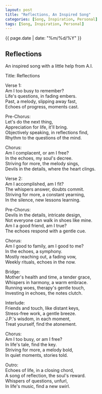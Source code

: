 ```yaml
---
layout: post
title: "Reflections, An Inspired Song"
categories: [Song, Inspiration, Personal]
tags: [Song, Inspiration, Personal]
---
```


{{ page.date | date: "%m/%d/%Y" }}

## Reflections

An inspired song with a little help from A.I.

Title: Reflections

Verse 1:  
Am I too busy to remember?  
Life's questions, in fading embers.  
Past, a melody, slipping away fast,  
Echoes of progress, moments cast.  

Pre-Chorus:  
Let's do the next thing,    
Appreciation for life, it'll bring.  
Objectively speaking, in reflections find,  
Rhythm to the questions of the mind.  

Chorus:  
Am I complacent, or am I free?  
In the echoes, my soul's decree.  
Striving for more, the melody sings,  
Devils in the details, where the heart clings.  

Verse 2:  
Am I accomplished, am I fit?  
The whispers answer, doubts commit.  
Striving for more, a constant yearning,  
In the silence, new lessons learning.  

Pre-Chorus:  
Devils in the details, intricate design,  
Not everyone can walk in shoes like mine.  
Am I a good friend, am I true?  
The echoes respond with a gentle cue.  

Chorus:  
Am I good to family, am I good to me?  
In the echoes, a symphony.  
Mostly reaching out, a fading vow,  
Weekly rituals, echoes in the now.  

Bridge:  
Mother's health and time, a tender grace,  
Whispers in harmony, a warm embrace.  
Running woes, therapy's gentle touch,  
Investing in echoes, the notes clutch.  

Interlude:  
Friends and touch, like distant keys,  
Stress-free work, a gentle breeze.  
J.P.'s wisdom, in each moment,  
Treat yourself, find the atonement.  

Chorus:  
Am I too busy, or am I free?  
In life's tale, find the key.  
Striving for more, a melody bold,  
In quiet moments, stories told.  

Outro:  
Echoes of life, in a closing chord,  
A song of reflection, the soul's reward.  
Whispers of questions, unfurl,  
In life's music, find a new swirl.  